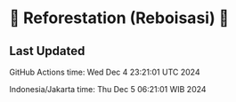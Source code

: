 
# 🌳 Reforestation (Reboisasi) 🌲

## Last Updated

GitHub Actions time: Wed Dec  4 23:21:01 UTC 2024

Indonesia/Jakarta time: Thu Dec  5 06:21:01 WIB 2024
